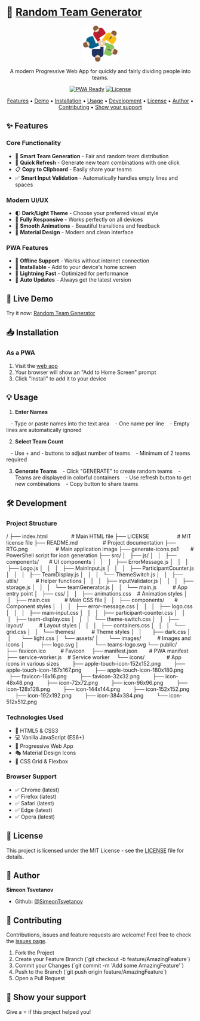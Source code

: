 # 🎲 [Random Team Generator](https://simeontsvetanov.github.io/Random-Team-Generator/)

<div align="center">

[![Random Team Generator Logo](public/icons/icon-96x96.png)](https://simeontsvetanov.github.io/Random-Team-Generator/)

A modern Progressive Web App for quickly and fairly dividing people into teams.

[![PWA Ready](https://img.shields.io/badge/PWA-Ready-blueviolet?style=for-the-badge&logo=pwa)](https://developer.mozilla.org/en-US/docs/Web/Progressive_web_apps)
[![License](https://img.shields.io/badge/license-MIT-blue?style=for-the-badge)](LICENSE)

[Features](#features) •
[Demo](#live-demo) •
[Installation](#installation) •
[Usage](#usage) •
[Development](#development) •
[License](#license) •
[Author](#author) •
[Contributing](#contributing) •
[Show your support](#show-your-support)

</div>

<a id="features"></a>
## ✨ Features

### Core Functionality

- 🎯 **Smart Team Generation** - Fair and random team distribution
- 🔄 **Quick Refresh** - Generate new team combinations with one click
- 📋 **Copy to Clipboard** - Easily share your teams
- ✅ **Smart Input Validation** - Automatically handles empty lines and spaces

### Modern UI/UX

- 🌓 **Dark/Light Theme** - Choose your preferred visual style
- 📱 **Fully Responsive** - Works perfectly on all devices
- 💫 **Smooth Animations** - Beautiful transitions and feedback
- 🎨 **Material Design** - Modern and clean interface

### PWA Features

- 🔌 **Offline Support** - Works without internet connection
- 📲 **Installable** - Add to your device's home screen
- 🚀 **Lightning Fast** - Optimized for performance
- 🔄 **Auto Updates** - Always get the latest version

<a id="live-demo"></a>
## 🚀 Live Demo

Try it now: [Random Team Generator](https://simeontsvetanov.github.io/Random-Team-Generator/)

<a id="installation"></a>
## 📥 Installation

### As a PWA

1. Visit the [web app](https://simeontsvetanov.github.io/Random-Team-Generator/)
2. Your browser will show an "Add to Home Screen" prompt
3. Click "Install" to add it to your device

<a id="usage"></a>
## 💡 Usage

1. **Enter Names**

   - Type or paste names into the text area
   - One name per line
   - Empty lines are automatically ignored

2. **Select Team Count**

   - Use + and - buttons to adjust number of teams
   - Minimum of 2 teams required

3. **Generate Teams**
   - Click "GENERATE" to create random teams
   - Teams are displayed in colorful containers
   - Use refresh button to get new combinations
   - Copy button to share teams

<a id="development"></a>
## 🛠️ Development

### Project Structure

/
├── index.html                # Main HTML file
├── LICENSE                   # MIT license file
├── README.md                 # Project documentation
├── RTG.png                   # Main application image
├── generate-icons.ps1        # PowerShell script for icon generation
├── src/
│   ├── js/
│   │   ├── components/       # UI components
│   │   │   ├── ErrorMessage.js
│   │   │   ├── Logo.js
│   │   │   ├── MainInput.js
│   │   │   ├── ParticipantCounter.js
│   │   │   ├── TeamDisplay.js
│   │   │   └── ThemeSwitch.js
│   │   ├── utils/            # Helper functions
│   │   │   ├── inputValidator.js
│   │   │   ├── storage.js
│   │   │   └── teamGenerator.js
│   │   └── main.js           # App entry point
│   ├── css/
│   │   ├── animations.css    # Animation styles
│   │   ├── main.css          # Main CSS file
│   │   ├── components/       # Component styles
│   │   │   ├── error-message.css
│   │   │   ├── logo.css
│   │   │   ├── main-input.css
│   │   │   ├── participant-counter.css
│   │   │   ├── team-display.css
│   │   │   └── theme-switch.css
│   │   ├── layout/           # Layout styles
│   │   │   ├── containers.css
│   │   │   └── grid.css
│   │   └── themes/           # Theme styles
│   │       ├── dark.css
│   │       └── light.css
│   └── assets/
│       └── images/           # Images and icons
│           ├── logo.svg
│           └── teams-logo.svg
└── public/
    ├── favicon.ico          # Favicon
    ├── manifest.json        # PWA manifest
    ├── service-worker.js    # Service worker
    └── icons/               # App icons in various sizes
        ├── apple-touch-icon-152x152.png
        ├── apple-touch-icon-167x167.png
        ├── apple-touch-icon-180x180.png
        ├── favicon-16x16.png
        ├── favicon-32x32.png
        ├── icon-48x48.png
        ├── icon-72x72.png
        ├── icon-96x96.png
        ├── icon-128x128.png
        ├── icon-144x144.png
        ├── icon-152x152.png
        ├── icon-192x192.png
        ├── icon-384x384.png
        └── icon-512x512.png


### Technologies Used

- 🎨 HTML5 & CSS3
- 💻 Vanilla JavaScript (ES6+)
- 📱 Progressive Web App
- 🎭 Material Design Icons
- 🌈 CSS Grid & Flexbox

### Browser Support

- ✅ Chrome (latest)
- ✅ Firefox (latest)
- ✅ Safari (latest)
- ✅ Edge (latest)
- ✅ Opera (latest)

<a id="license"></a>
## 📄 License

This project is licensed under the MIT License - see the [LICENSE](LICENSE) file for details.

<a id="author"></a>
## 👤 Author

**Simeon Tsvetanov**

- Github: [@SimeonTsvetanov](https://github.com/SimeonTsvetanov)

<a id="contributing"></a>
## 🤝 Contributing

Contributions, issues and feature requests are welcome! Feel free to check the [issues page](https://github.com/SimeonTsvetanov/Random-Team-Generator/issues).

1. Fork the Project
2. Create your Feature Branch (\`git checkout -b feature/AmazingFeature\`)
3. Commit your Changes (\`git commit -m 'Add some AmazingFeature'\`)
4. Push to the Branch (\`git push origin feature/AmazingFeature\`)
5. Open a Pull Request

<a id="show-your-support"></a>
## 💫 Show your support

Give a ⭐️ if this project helped you!
